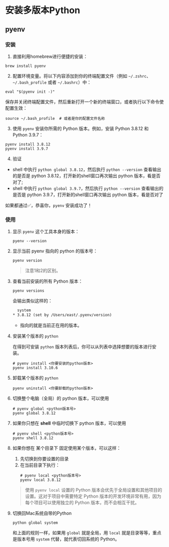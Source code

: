 # 安装多版本Python

## pyenv

### 安装

1. 直接利用homebrew进行便捷的安装：

```shell
brew install pyenv
```

2. 配置环境变量。将以下内容添加到你的终端配置文件（例如 `~/.zshrc`、`~/.bash_profile` 或者 `~/.bashrc`）中：

```shell
eval "$(pyenv init -)"
```

保存并关闭终端配置文件，然后重新打开一个新的终端窗口，或者执行以下命令使配置生效：

```shell
source ~/.bash_profile  # 或者是你的配置文件名称
```


3. 使用 `pyenv` 安装你所需的 Python 版本。例如，安装 Python 3.8.12 和 Python 3.9.7：

```shell
pyenv install 3.8.12
pyenv install 3.9.7
```

4. 验证

- shell 中执行 ```python global 3.8.12```，然后执行 ```python --version``` 查看输出的是否是 python 3.8.12，打开新的shell窗口再次输出 python 版本，看是否对了;
- shell 中执行 ```python global 3.9.7```，然后执行 ```python --version``` 查看输出的是否是 python 3.9.7，打开新的shell窗口再次输出 python 版本，看是否对了

如果都通过✅，恭喜你，`pyenv` 安装成功了！


### 使用

1. 显示 `pyenv` 这个工具本身的版本：

    ```shell
    pyenv --version
    ```

2. 显示当前 pyenv 指向的 python 的版本号：

    ```shell
    pyenv version
    ```

    > 注意1和2的区别。

3. 查看当前安装的所有 Python 版本：

    ```shell
    pyenv versions
    ```

    会输出类似这样的：

    ```txt
      system
    * 3.8.12 (set by /Users/east/.pyenv/version)
    ```

    * 指向的就是当前正在用的版本。

4. 安装某个版本的 `python`

    在得到可安装 `python` 版本列表后，你可以从列表中选择想要的版本进行安装。

    ```shell
    # pyenv install <你要安装的python版本>
    pyenv install 3.10.6
    ```

5. 卸载某个版本的 `python`

    ```shell
    pyenv uninstall <你要卸载的python版本>
    ```

6. 切换整个电脑（全局）的 python 版本，可以使用

    ```shell
    # pyenv global <python版本号>
    pyenv global 3.8.12
    ```

7. 如果你只想在 **shell** 中临时切换下 python 版本，可以使用

    ```shell
    # pyenv shell <python版本号>
    pyenv shell 3.8.12
    ```

8. 如果你想在 某个目录下 固定使用某个版本，可以这样：
    1. 先切换到你要设置的目录
    2. 在当前目录下执行：
        ```shell
        # pyenv local <python版本号>
        pyenv local 3.8.12
        ```
    > 使用 `pyenv local` 设置的 Python 版本会优先于全局设置和其他项目的设置。这对于项目中需要特定 Python 版本的开发环境非常有用，因为每个项目可以使用独立的 Python 版本，而不会相互干扰。

9. 切换回Mac系统自带的Python

    ```shell
    python global system
    ```

    和上面的规则一样，如果用 `global` 就是全局，用 `local` 就是目录等等，重点是版本号用 `system` 代替，就代表切回系统的 Python。